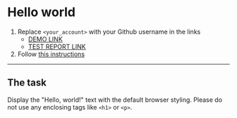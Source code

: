 # Hello world
1. Replace `<your_account>` with your Github username in the links
    - [DEMO LINK](https://dmitry-puhliakov.github.io/layout_hello-world/) <br>
    - [TEST REPORT LINK](https://dmitry-puhliakov.github.io/layout_hello-world/report/html_report/)
2. Follow [this instructions](https://mate-academy.github.io/layout_task-guideline/)
___

## The task 
Display the "Hello, world!" text with the default browser styling. Please do not 
use any enclosing tags like `<h1>` or `<p>`.
